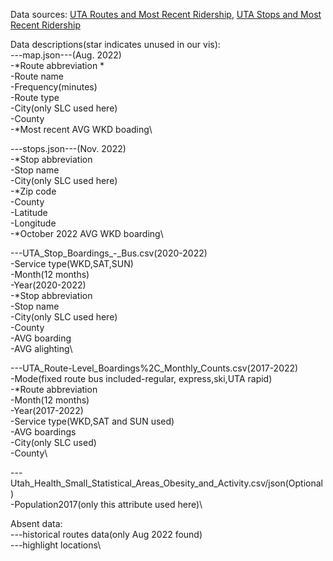 Data sources:
[UTA Routes and Most Recent Ridership](https://data-rideuta.opendata.arcgis.com/datasets/rideuta::uta-routes-and-most-recent-ridership/about), [UTA Stops and Most Recent Ridership](https://data-rideuta.opendata.arcgis.com/datasets/rideuta::uta-stops-and-most-recent-ridership/about)

Data descriptions(star indicates unused in our vis):\
---map.json---(Aug. 2022)\
    -*Route abbreviation * \
    -Route name \
    -Frequency(minutes)\
    -Route type\
    -City(only SLC used here)\
    -County \
    -*Most recent AVG WKD boading\

---stops.json---(Nov. 2022)\
    -*Stop abbreviation \
    -Stop name\
    -City(only SLC used here)\
    -*Zip code \
    -County\
    -Latitude\
    -Longitude\
    -*October 2022 AVG WKD boarding\

---UTA_Stop_Boardings_-_Bus.csv(2020-2022)\
    -Service type(WKD,SAT,SUN)\
    -Month(12 months)\
    -Year(2020-2022)\
    -*Stop abbreviation\
    -Stop name\
    -City(only SLC used here)\
    -County\
    -AVG boarding\
    -AVG alighting\

---UTA_Route-Level_Boardings%2C_Monthly_Counts.csv(2017-2022)\
    -Mode(fixed route bus included-regular, express,ski,UTA rapid)\
    -*Route abbreviation\
    -Month(12 months)\
    -Year(2017-2022)\
    -Service type(WKD,SAT and SUN used)\
    -AVG boardings\
    -City(only SLC used)\
    -County\

---Utah_Health_Small_Statistical_Areas_Obesity_and_Activity.csv/json(Optional)\
    -Population2017(only this attribute used here)\


Absent data:\
---historical routes data(only Aug 2022 found)\
---highlight locations\
